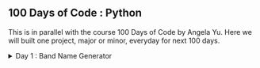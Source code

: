 ## 100 Days of Code : Python
This is in parallel with the course 100 Days of Code by Angela Yu. 
Here we will built one project, major or minor, everyday for next 100 days. 

<details>
    <summary>Day 1 : Band Name Generator</summary>
    It's a basic band name generator by taking user inputs like Name and place of birth.  
</details>

